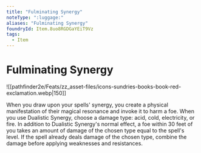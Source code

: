```yaml
---
title: "Fulminating Synergy"
noteType: ":luggage:"
aliases: "Fulminating Synergy"
foundryId: Item.8uo8RGDGaYEiT9Vz
tags:
  - Item
---
```


# Fulminating Synergy
![[pathfinder2e/Feats/zz_asset-files/icons-sundries-books-book-red-exclamation.webp|150]]

When you draw upon your spells' synergy, you create a physical manifestation of their magical resonance and invoke it to harm a foe. When you use Dualistic Synergy, choose a damage type: acid, cold, electricity, or fire. In addition to Dualistic Synergy's normal effect, a foe within 30 feet of you takes an amount of damage of the chosen type equal to the spell's level. If the spell already deals damage of the chosen type, combine the damage before applying weaknesses and resistances.
